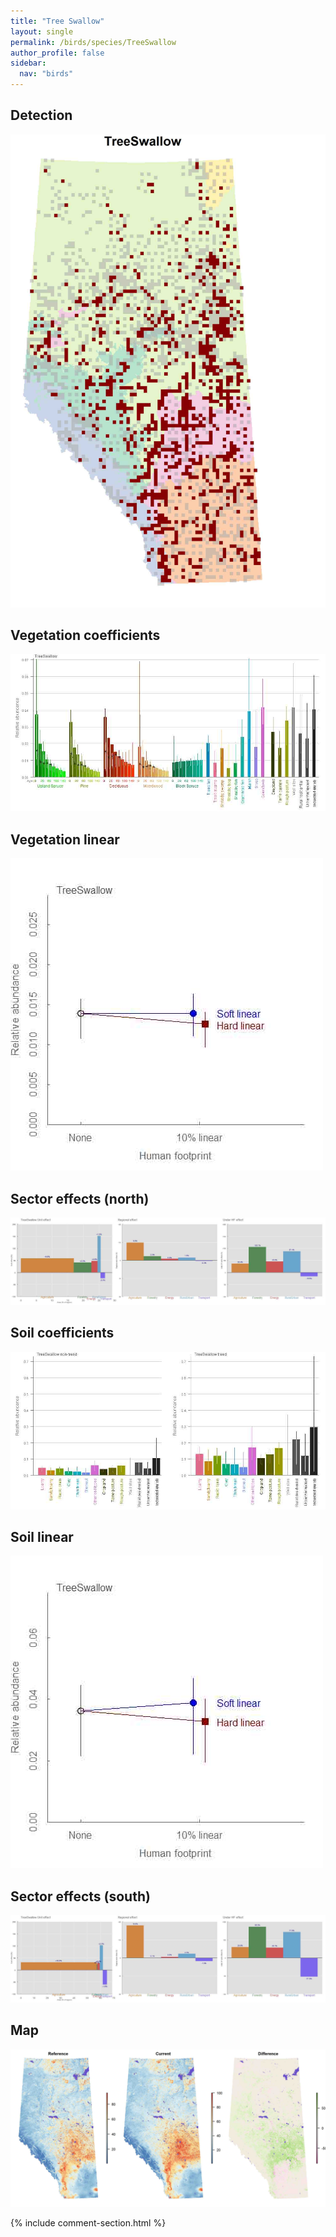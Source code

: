 ```yaml
---
title: "Tree Swallow"
layout: single
permalink: /birds/species/TreeSwallow
author_profile: false
sidebar:
  nav: "birds"
---
```


<h2>Detection</h2>

![](/assets/images/birds/TreeSwallow/det.jpg)

<h2>Vegetation coefficients</h2>

![](/assets/images/birds/TreeSwallow/veghf.jpg)

<h2>Vegetation linear</h2>

![](/assets/images/birds/TreeSwallow/lin-north.jpg)

<h2>Sector effects (north)</h2>

![](/assets/images/birds/TreeSwallow/sector-north.jpg)

<h2>Soil coefficients</h2>

![](/assets/images/birds/TreeSwallow/soilhf.jpg)

<h2>Soil linear</h2>

![](/assets/images/birds/TreeSwallow/lin-south.jpg)

<h2>Sector effects (south)</h2>

![](/assets/images/birds/TreeSwallow/sector-south.jpg)

<h2>Map</h2>

![](/assets/images/birds/TreeSwallow/map.jpg)

{% include comment-section.html %}
